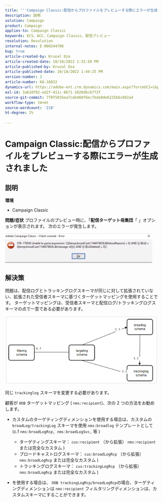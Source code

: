 ```yaml
---
title: '''Campaign Classic:配信からプロファイルをプレビューする際にエラーが生成されます。'
description: 説明
solution: Campaign
product: Campaign
applies-to: Campaign Classic
keywords: KCS、ACC、Campaign Classic、配信プレビュー
resolution: Resolution
internal-notes: E-000244706
bug: true
article-created-by: Krunal Oza
article-created-date: 10/18/2022 1:32:58 PM
article-published-by: Krunal Oza
article-published-date: 10/18/2022 1:44:25 PM
version-number: 3
article-number: KA-16832
dynamics-url: https://adobe-ent.crm.dynamics.com/main.aspx?forceUCI=1&pagetype=entityrecord&etn=knowledgearticle&id=87df405c-e94e-ed11-bba2-00224808679b
exl-id: 3ab3df82-ed2f-411c-8671-1020dbcb772f
source-git-commit: 7f0f5035ea7cebd60f6ec7bda9de6225b6c602a4
workflow-type: tm+mt
source-wordcount: '218'
ht-degree: 2%

---
```


# Campaign Classic:配信からプロファイルをプレビューする際にエラーが生成されました

## 説明

<b>環境</b>
- Campaign Classic



<b>問題/症状</b>
プロファイルのプレビュー時に、「<b>配信ターゲット母集団</b>「 」オプションが表示されます。 次のエラーが発生します。

![](assets/___88df405c-e94e-ed11-bba2-00224808679b___.jpeg)




## 解決策


問題は、配信ログとトラッキングログスキーマが同じに対して拡張されていない、拡張された受信者スキーマに基づくターゲットマッピングを使用することです。 ターゲットマッピングは、受信者スキーマと配信ログ/トラッキングログスキーマの点で一意である必要があります。

![](assets/3ec555a6-30d1-ec11-a7b5-0022480a8d10.png)

同じ `trackinglog` スキーマを変更する必要があります。

顧客が `OOB` ターゲットマッピング ( `nms:recipient`)、次の 2 つの方法をお勧めします。

- カスタムのターゲティングディメンションを使用する場合は、カスタムの `broadLog/trackingLog` スキーマを使用 `nms:broadlog` テンプレートとして (c.f `nms:broadLogRcp, nms:broadLogSvc,` 等 )

   - ターゲティングスキーマ： `cus:recipient` （から拡張） `nms:recipient` または完全なカスタム )
   - ブロードキャストログスキーマ： `cus:broadLogRcp` （から拡張） `nms:broadLogRcp` または完全なカスタム )
   - トラッキングログスキーマ： `cus:trackingLogRcp` （から拡張） `nms:broadLogRcp` または完全なカスタム )
- を使用する場合は、 `OOB trackingLogRcp/broadLogRcp`の場合、ターゲティングディメンションは `nms:recipient` フィルタリングディメンションは、カスタムスキーマにすることができます。
